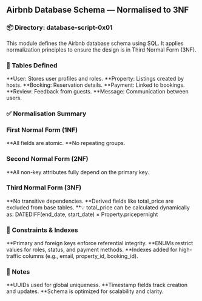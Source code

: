 ## Airbnb Database Schema — Normalised to 3NF
### 📦 Directory: database-script-0x01
This module defines the Airbnb database schema using SQL. It applies normalization principles to ensure the design is in Third Normal Form (3NF).

### 🧱 Tables Defined
**User: Stores user profiles and roles.
**Property: Listings created by hosts.
**Booking: Reservation details.
**Payment: Linked to bookings.
**Review: Feedback from guests.
**Message: Communication between users.
### ✅ Normalisation Summary
### First Normal Form (1NF)
**All fields are atomic.
**No repeating groups.
### Second Normal Form (2NF)
**All non-key attributes fully depend on the primary key.
### Third Normal Form (3NF)
**No transitive dependencies.
**Derived fields like total_price are excluded from base tables.
**💡 total_price can be calculated dynamically as: DATEDIFF(end_date, start_date) × Property.pricepernight

### 🔐 Constraints & Indexes
**Primary and foreign keys enforce referential integrity.
**ENUMs restrict values for roles, status, and payment methods.
**Indexes added for high-traffic columns (e.g., email, property_id, booking_id).
### 🧠 Notes
**UUIDs used for global uniqueness.
**Timestamp fields track creation and updates.
**Schema is optimized for scalability and clarity.